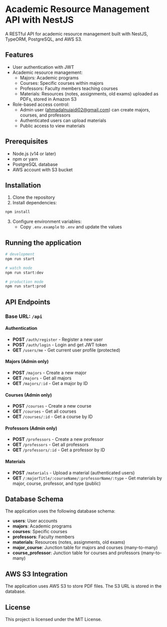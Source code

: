 # Academic Resource Management API with NestJS

A RESTful API for academic resource management built with NestJS, TypeORM, PostgreSQL, and AWS S3.

## Features

- User authentication with JWT
- Academic resource management:
  - Majors: Academic programs
  - Courses: Specific courses within majors
  - Professors: Faculty members teaching courses
  - Materials: Resources (notes, assignments, old exams) uploaded as PDFs, stored in Amazon S3
- Role-based access control:
  - Admin user (ahmadalnujaidi02@gmail.com) can create majors, courses, and professors
  - Authenticated users can upload materials
  - Public access to view materials

## Prerequisites

- Node.js (v14 or later)
- npm or yarn
- PostgreSQL database
- AWS account with S3 bucket

## Installation

1. Clone the repository
2. Install dependencies:

```bash
npm install
```

3. Configure environment variables:
   - Copy `.env.example` to `.env` and update the values

## Running the application

```bash
# development
npm run start

# watch mode
npm run start:dev

# production mode
npm run start:prod
```

## API Endpoints

### Base URL: `/api`

#### Authentication
- **POST** `/auth/register` - Register a new user
- **POST** `/auth/login` - Login and get JWT token
- **GET** `/users/me` - Get current user profile (protected)

#### Majors (Admin only)
- **POST** `/majors` - Create a new major
- **GET** `/majors` - Get all majors
- **GET** `/majors/:id` - Get a major by ID

#### Courses (Admin only)
- **POST** `/courses` - Create a new course
- **GET** `/courses` - Get all courses
- **GET** `/courses/:id` - Get a course by ID

#### Professors (Admin only)
- **POST** `/professors` - Create a new professor
- **GET** `/professors` - Get all professors
- **GET** `/professors/:id` - Get a professor by ID

#### Materials
- **POST** `/materials` - Upload a material (authenticated users)
- **GET** `/:majorTitle/:courseName/:professorName/:type` - Get materials by major, course, professor, and type (public)

## Database Schema

The application uses the following database schema:

- **users**: User accounts
- **majors**: Academic programs
- **courses**: Specific courses
- **professors**: Faculty members
- **materials**: Resources (notes, assignments, old exams)
- **major_course**: Junction table for majors and courses (many-to-many)
- **course_professor**: Junction table for courses and professors (many-to-many)

## AWS S3 Integration

The application uses AWS S3 to store PDF files. The S3 URL is stored in the database.

## License

This project is licensed under the MIT License. 